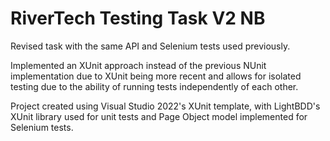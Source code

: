 # RiverTech Testing Task V2 NB
 Revised task with the same API and Selenium tests used previously. 
 
 Implemented an XUnit approach instead of the previous NUnit implementation due to XUnit being more recent and allows for isolated testing due to the ability of running tests independently of each other.

 Project created using Visual Studio 2022's XUnit template, with LightBDD's XUnit library used for unit tests and Page Object model implemented for Selenium tests.
